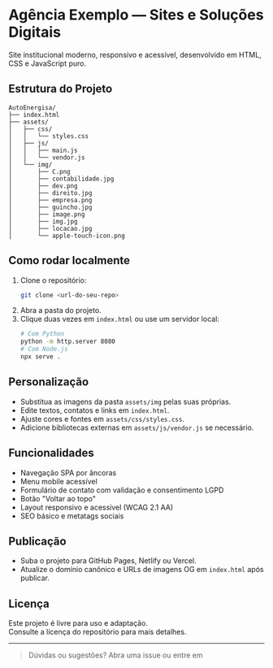 # Agência Exemplo — Sites e Soluções Digitais

Site institucional moderno, responsivo e acessível, desenvolvido em HTML, CSS e JavaScript puro.

## Estrutura do Projeto

```
AutoEnergisa/
├── index.html
├── assets/
│   ├── css/
│   │   └── styles.css
│   ├── js/
│   │   ├── main.js
│   │   └── vendor.js
│   └── img/
│       ├── C.png
│       ├── contabilidade.jpg
│       ├── dev.png
│       ├── direito.jpg
│       ├── empresa.png
│       ├── guincho.jpg
│       ├── image.png
│       ├── img.jpg
│       ├── locacao.jpg
│       └── apple-touch-icon.png
```

## Como rodar localmente

1. Clone o repositório:
   ```sh
   git clone <url-do-seu-repo>
   ```
2. Abra a pasta do projeto.
3. Clique duas vezes em `index.html` ou use um servidor local:
   ```sh
   # Com Python
   python -m http.server 8080
   # Com Node.js
   npx serve .
   ```

## Personalização

- Substitua as imagens da pasta `assets/img` pelas suas próprias.
- Edite textos, contatos e links em `index.html`.
- Ajuste cores e fontes em `assets/css/styles.css`.
- Adicione bibliotecas externas em `assets/js/vendor.js` se necessário.

## Funcionalidades

- Navegação SPA por âncoras
- Menu mobile acessível
- Formulário de contato com validação e consentimento LGPD
- Botão "Voltar ao topo"
- Layout responsivo e acessível (WCAG 2.1 AA)
- SEO básico e metatags sociais

## Publicação

- Suba o projeto para GitHub Pages, Netlify ou Vercel.
- Atualize o domínio canônico e URLs de imagens OG em `index.html` após publicar.

## Licença

Este projeto é livre para uso e adaptação.  
Consulte a licença do repositório para mais detalhes.

---

> Dúvidas ou sugestões? Abra uma issue ou entre em